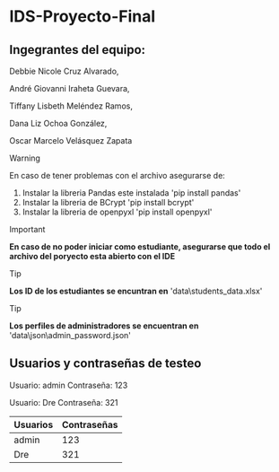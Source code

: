 # IDS-Proyecto-Final
 
## Ingegrantes del equipo:

Debbie Nicole Cruz Alvarado, 

André Giovanni Iraheta Guevara,   

Tiffany Lisbeth Meléndez Ramos, 

Dana Liz Ochoa González, 

Oscar Marcelo Velásquez Zapata 

> [!WARNING]
> En caso de tener problemas con el archivo asegurarse de:
> 1. Instalar la libreria Pandas este instalada 'pip install pandas'
> 2. Instalar la libreria de BCrypt 'pip install bcrypt'
> 3. Instalar la libreria de openpyxl 'pip install openpyxl'

> [!IMPORTANT]
> **En caso de no poder iniciar como estudiante, asegurarse que todo el archivo del poryecto esta abierto con el IDE**

> [!TIP]
> **Los ID de los estudiantes se encuntran en** 'data\students_data.xlsx'

> [!TIP]
> **Los perfiles de administradores se encuentran en** 'data\json\admin_password.json'

## Usuarios y contraseñas de testeo
Usuario: admin
Contraseña: 123

Usuario: Dre
Contraseña: 321

| Usuarios  | Contraseñas |
| ------------- | ------------- |
| admin  | 123  |
| Dre  | 321  |

